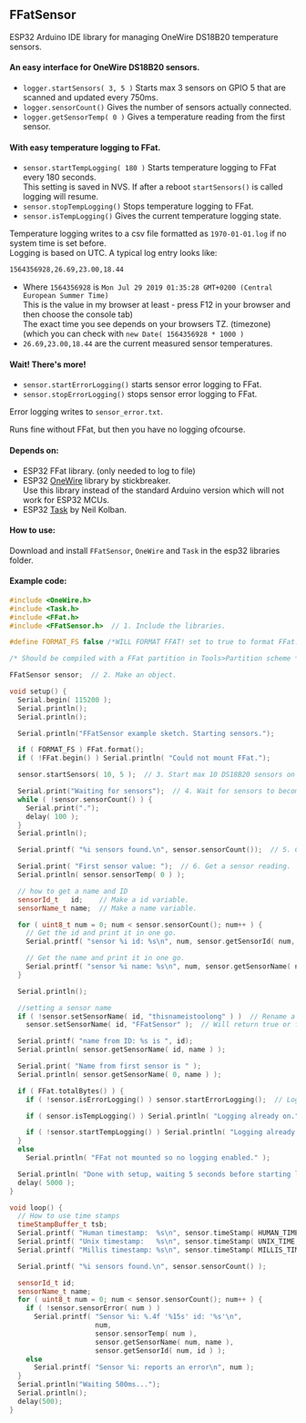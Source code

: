 ## FFatSensor
ESP32 Arduino IDE library for managing OneWire DS18B20 temperature sensors.

#### An easy interface for OneWire DS18B20 sensors.
- `logger.startSensors( 3, 5 )` Starts max 3 sensors on GPIO 5 that are scanned and updated every 750ms.
- `logger.sensorCount()` Gives the number of sensors actually connected.
- `logger.getSensorTemp( 0 )` Gives a temperature reading from the first sensor.

#### With easy temperature logging to FFat.
- `sensor.startTempLogging( 180 )` Starts temperature logging to FFat every 180 seconds.
<br>This setting is saved in NVS. If after a reboot `startSensors()` is called logging will resume. 
- `sensor.stopTempLogging()` Stops temperature logging to FFat. 
- `sensor.isTempLogging()` Gives the current temperature logging state.

Temperature logging writes to a csv file formatted as `1970-01-01.log` if no system time is set before.
<br>Logging is based on UTC. A typical log entry looks like:
````bash
1564356928,26.69,23.00,18.44
````
- Where `1564356928` is `Mon Jul 29 2019 01:35:28 GMT+0200 (Central European Summer Time)`
<br>This is the value in my browser at least - press F12 in your browser and then choose the console tab)
<br>The exact time you see depends on your browsers TZ. (timezone)
<br>(which you can check with `new Date( 1564356928 * 1000 )`
- `26.69,23.00,18.44` are the current measured sensor temperatures.
#### Wait! There's more!
- `sensor.startErrorLogging()` starts sensor error logging to FFat.
- `sensor.stopErrorLogging()` stops sensor error logging to FFat.

Error logging writes to `sensor_error.txt`.

Runs fine without FFat, but then you have no logging ofcourse.

#### Depends on:
- ESP32 FFat library. (only needed to log to file)
- ESP32 [OneWire](https://github.com/stickbreaker/OneWire) library by stickbreaker.
<br>Use this library instead of the standard Arduino version which will not work for ESP32 MCUs.
- ESP32 [Task](https://github.com/CelliesProjects/Task) by Neil Kolban.

#### How to use:
Download and install `FFatSensor`, `OneWire` and `Task` in the esp32 libraries folder.

#### Example code:
````c++
#include <OneWire.h>
#include <Task.h>
#include <FFat.h>
#include <FFatSensor.h>  // 1. Include the libraries.

#define FORMAT_FS false /*WILL FORMAT FFAT! set to true to format FFat.*/

/* Should be compiled with a FFat partition in Tools>Partition scheme */

FFatSensor sensor;  // 2. Make an object.

void setup() {
  Serial.begin( 115200 );
  Serial.println();
  Serial.println();

  Serial.println("FFatSensor example sketch. Starting sensors.");

  if ( FORMAT_FS ) FFat.format();
  if ( !FFat.begin() ) Serial.println( "Could not mount FFat.");

  sensor.startSensors( 10, 5 );  // 3. Start max 10 DS18B20 sensors on GPIO 5.

  Serial.print("Waiting for sensors");  // 4. Wait for sensors to become available.
  while ( !sensor.sensorCount() ) {
    Serial.print(".");
    delay( 100 );
  }
  Serial.println();

  Serial.printf( "%i sensors found.\n", sensor.sensorCount());  // 5. Check how many sensors are found.

  Serial.print( "First sensor value: ");  // 6. Get a sensor reading.
  Serial.println( sensor.sensorTemp( 0 ) );

  // how to get a name and ID
  sensorId_t   id;    // Make a id variable.
  sensorName_t name;  // Make a name variable.

  for ( uint8_t num = 0; num < sensor.sensorCount(); num++ ) {
    // Get the id and print it in one go.
    Serial.printf( "sensor %i id: %s\n", num, sensor.getSensorId( num, id ) );

    // Get the name and print it in one go.
    Serial.printf( "sensor %i name: %s\n", num, sensor.getSensorName( num, name ) );
  }

  Serial.println();

  //setting a sensor name
  if ( !sensor.setSensorName( id, "thisnameistoolong" ) )  // Rename a sensor. The new name will be stored in NVS and be available after a reboot.
    sensor.setSensorName( id, "FFatSensor" );  // Will return true or false depending on the result of the operation.

  Serial.printf( "name from ID: %s is ", id);
  Serial.println( sensor.getSensorName( id, name ) );

  Serial.print( "Name from first sensor is " );
  Serial.println( sensor.getSensorName( 0, name ) );

  if ( FFat.totalBytes() ) {
    if ( !sensor.isErrorLogging() ) sensor.startErrorLogging();  // Log sensor errors to FFat.

    if ( sensor.isTempLogging() ) Serial.println( "Logging already on." );  // You can check the current log state.

    if ( !sensor.startTempLogging() ) Serial.println( "Logging already on. (again)" );  // If FFat is mounted sensor values will be logged every 180 seconds.
  }
  else
    Serial.println( "FFat not mounted so no logging enabled." );

  Serial.println( "Done with setup, waiting 5 seconds before starting loop..." );
  delay( 5000 );
}

void loop() {
  // How to use time stamps
  timeStampBuffer_t tsb;
  Serial.printf( "Human timestamp:  %s\n", sensor.timeStamp( HUMAN_TIME, tsb ) );
  Serial.printf( "Unix timestamp:   %s\n", sensor.timeStamp( UNIX_TIME, tsb ) );
  Serial.printf( "Millis timestamp: %s\n", sensor.timeStamp( MILLIS_TIME, tsb ) );

  Serial.printf( "%i sensors found.\n", sensor.sensorCount() );

  sensorId_t id;
  sensorName_t name;
  for ( uint8_t num = 0; num < sensor.sensorCount(); num++ ) {
    if ( !sensor.sensorError( num ) )
      Serial.printf( "Sensor %i: %.4f '%15s' id: '%s'\n",
                     num,
                     sensor.sensorTemp( num ),
                     sensor.getSensorName( num, name ),
                     sensor.getSensorId( num, id ) );
    else
      Serial.printf( "Sensor %i: reports an error\n", num );
  }
  Serial.println("Waiting 500ms...");
  Serial.println();
  delay(500);
}
````
